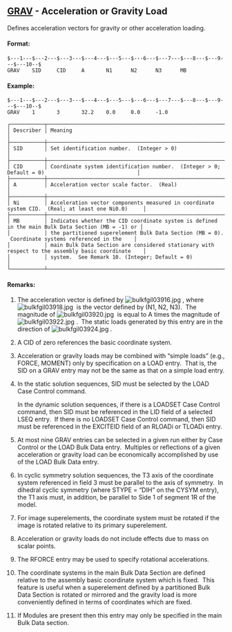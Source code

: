 ## [GRAV](https://help.hexagonmi.com/bundle/MSC_Nastran_2022.4/page/Nastran_Combined_Book/qrg/bulkfgil/TOC.GRAV.xhtml) - Acceleration or Gravity Load

Defines acceleration vectors for gravity or other acceleration loading.

#### Format:

```nastran
$---1---$---2---$---3---$---4---$---5---$---6---$---7---$---8---$---9---$---10--$
GRAV    SID     CID     A       N1      N2      N3      MB                      
```

#### Example:

```nastran
$---1---$---2---$---3---$---4---$---5---$---6---$---7---$---8---$---9---$---10--$
GRAV    1       3       32.2    0.0     0.0     -1.0                            
```

```text
┌───────────┬───────────────────────────────────────────────────────────────────────────────────────────────────┐
│ Describer │ Meaning                                                                                           │
├───────────┼───────────────────────────────────────────────────────────────────────────────────────────────────┤
│ SID       │ Set identification number.  (Integer > 0)                                                         │
├───────────┼───────────────────────────────────────────────────────────────────────────────────────────────────┤
│ CID       │ Coordinate system identification number.  (Integer > 0; Default = 0)                              │
├───────────┼───────────────────────────────────────────────────────────────────────────────────────────────────┤
│ A         │ Acceleration vector scale factor.  (Real)                                                         │
├───────────┼───────────────────────────────────────────────────────────────────────────────────────────────────┤
│ Ni        │ Acceleration vector components measured in coordinate system CID.  (Real; at least one Ni0.0)     │
├───────────┼───────────────────────────────────────────────────────────────────────────────────────────────────┤
│ MB        │ Indicates whether the CID coordinate system is defined in the main Bulk Data Section (MB = -1) or │
│           │ the partitioned superelement Bulk Data Section (MB = 0).  Coordinate systems referenced in the    │
│           │ main Bulk Data Section are considered stationary with respect to the assembly basic coordinate    │
│           │ system.  See Remark 10. (Integer; Default = 0)                                                    │
└───────────┴───────────────────────────────────────────────────────────────────────────────────────────────────┘
```

#### Remarks:

1. The acceleration vector is defined by  ![bulkfgil03916.jpg](https://help-be.hexagonmi.com/bundle/MSC_Nastran_2022.4/page/Nastran_Combined_Book/qrg/bulkfgil/../../../assets/bulkfgil03916.jpg?_LANG=enus) , where  ![bulkfgil03918.jpg](https://help-be.hexagonmi.com/bundle/MSC_Nastran_2022.4/page/Nastran_Combined_Book/qrg/bulkfgil/../../../assets/bulkfgil03918.jpg?_LANG=enus)  is the vector defined by (N1, N2, N3).  The magnitude of  ![bulkfgil03920.jpg](https://help-be.hexagonmi.com/bundle/MSC_Nastran_2022.4/page/Nastran_Combined_Book/qrg/bulkfgil/../../../assets/bulkfgil03920.jpg?_LANG=enus)  is equal to A times the magnitude of  ![bulkfgil03922.jpg](https://help-be.hexagonmi.com/bundle/MSC_Nastran_2022.4/page/Nastran_Combined_Book/qrg/bulkfgil/../../../assets/bulkfgil03922.jpg?_LANG=enus) .  The static loads generated by this entry are in the direction of  ![bulkfgil03924.jpg](https://help-be.hexagonmi.com/bundle/MSC_Nastran_2022.4/page/Nastran_Combined_Book/qrg/bulkfgil/../../../assets/bulkfgil03924.jpg?_LANG=enus) .
2. A CID of zero references the basic coordinate system.
3. Acceleration or gravity loads may be combined with “simple loads” (e.g., FORCE, MOMENT) only by specification on a LOAD entry.  That is, the SID on a GRAV entry may not be the same as that on a simple load entry.
4. In the static solution sequences, SID must be selected by the LOAD Case Control command.

     In the dynamic solution sequences, if there is a LOADSET Case Control command, then SID must be referenced in the LID field of a selected LSEQ entry.  If there is no LOADSET Case Control command, then SID must be referenced in the EXCITEID field of an RLOADi or TLOADi entry.

5. At most nine GRAV entries can be selected in a given run either by Case Control or the LOAD Bulk Data entry.  Multiples or reflections of a given acceleration or gravity load can be economically accomplished by use of the LOAD Bulk Data entry.
6. In cyclic symmetry solution sequences, the T3 axis of the coordinate system referenced in field 3 must be parallel to the axis of symmetry.  In dihedral cyclic symmetry (where STYPE = “DIH” on the CYSYM entry), the T1 axis must, in addition, be parallel to Side 1 of segment 1R of the model.
7. For image superelements, the coordinate system must be rotated if the image is rotated relative to its primary superelement.
8. Acceleration or gravity loads do not include effects due to mass on scalar points.
9. The RFORCE entry may be used to specify rotational accelerations.
10. The coordinate systems in the main Bulk Data Section are defined relative to the assembly basic coordinate system which is fixed.  This feature is useful when a superelement defined by a partitioned Bulk Data Section is rotated or mirrored and the gravity load is more conveniently defined in terms of coordinates which are fixed.
11. If Modules are present then this entry may only be specified in the main Bulk Data section.

